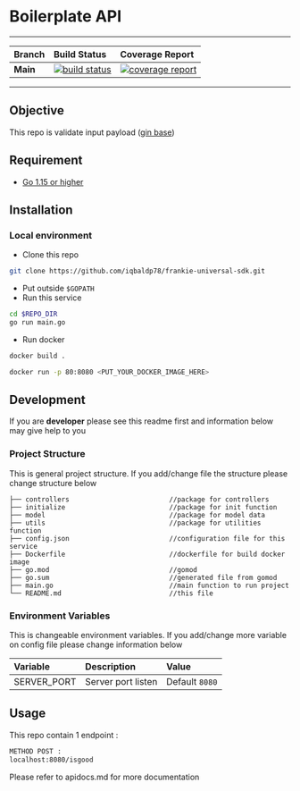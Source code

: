 # Boilerplate API

---
|Branch|Build Status|Coverage Report|
|:-------|:----------|:----|
|__Main__|[![build status](https://github.com/iqbaldp78/frankie-universal-sdk)](https://github.com/iqbaldp78/frankie-universal-sdk)|[![coverage report](https://github.com/iqbaldp78/frankie-universal-sdk)](https://github.com/iqbaldp78/frankie-universal-sdk)|


---

## Objective

This repo is validate input payload ([gin base](https://github.com/gin-gonic/gin)) 

## Requirement

- [Go 1.15 or higher](https://golang.org/dl/)

## Installation

### Local environment

- Clone this repo

```bash
git clone https://github.com/iqbaldp78/frankie-universal-sdk.git
```

- Put outside `$GOPATH`
- Run this service

```bash
cd $REPO_DIR
go run main.go
```


- Run docker

```bash
docker build .

docker run -p 80:8080 <PUT_YOUR_DOCKER_IMAGE_HERE>
```

## Development

If you are __developer__ please see this readme first and information below may give help to you

### Project Structure

This is general project structure. If you add/change file the structure please change structure below

```ANSI
├── controllers                         //package for controllers
├── initialize                          //package for init function
├── model                               //package for model data
├── utils                               //package for utilities function
├── config.json                         //configuration file for this service
├── Dockerfile                          //dockerfile for build docker image
├── go.mod                              //gomod
├── go.sum                              //generated file from gomod
├── main.go                             //main function to run project
└── README.md                           //this file
```

### Environment Variables

This is changeable environment variables. If you add/change more variable on config file please change information below

|Variable|Description|Value|
|:-------|:----------|:----|
|SERVER_PORT|Server port listen|Default `8080`|


## Usage

This repo contain 1 endpoint :

```bash
METHOD POST :
localhost:8080/isgood
```
Please refer to apidocs.md for more documentation
